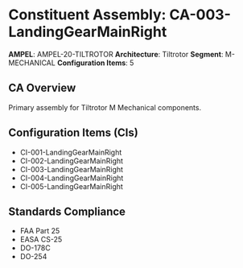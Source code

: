 # Constituent Assembly: CA-003-LandingGearMainRight

**AMPEL**: AMPEL-20-TILTROTOR
**Architecture**: Tiltrotor
**Segment**: M-MECHANICAL
**Configuration Items**: 5

## CA Overview
Primary assembly for Tiltrotor M Mechanical components.

## Configuration Items (CIs)
- CI-001-LandingGearMainRight
- CI-002-LandingGearMainRight
- CI-003-LandingGearMainRight
- CI-004-LandingGearMainRight
- CI-005-LandingGearMainRight

## Standards Compliance
- FAA Part 25
- EASA CS-25
- DO-178C
- DO-254
